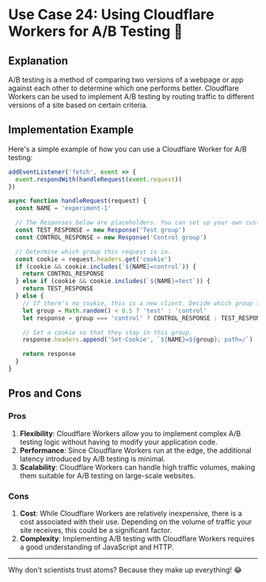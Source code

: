 # Use Case 24: Using Cloudflare Workers for A/B Testing 🧪

## Explanation

A/B testing is a method of comparing two versions of a webpage or app against each other to determine which one performs better. Cloudflare Workers can be used to implement A/B testing by routing traffic to different versions of a site based on certain criteria.

## Implementation Example

Here's a simple example of how you can use a Cloudflare Worker for A/B testing:

```javascript
addEventListener('fetch', event => {
  event.respondWith(handleRequest(event.request))
})

async function handleRequest(request) {
  const NAME = 'experiment-1'

  // The Responses below are placeholders. You can set up your own custom logic to determine what these should be for your application.
  const TEST_RESPONSE = new Response('Test group')
  const CONTROL_RESPONSE = new Response('Control group')

  // Determine which group this request is in.
  const cookie = request.headers.get('cookie')
  if (cookie && cookie.includes(`${NAME}=control`)) {
    return CONTROL_RESPONSE
  } else if (cookie && cookie.includes(`${NAME}=test`)) {
    return TEST_RESPONSE
  } else {
    // If there's no cookie, this is a new client. Decide which group they're in.
    let group = Math.random() < 0.5 ? 'test' : 'control'
    let response = group === 'control' ? CONTROL_RESPONSE : TEST_RESPONSE

    // Set a cookie so that they stay in this group.
    response.headers.append('Set-Cookie', `${NAME}=${group}; path=/`)

    return response
  }
}
```

## Pros and Cons

### Pros

1. **Flexibility**: Cloudflare Workers allow you to implement complex A/B testing logic without having to modify your application code.
2. **Performance**: Since Cloudflare Workers run at the edge, the additional latency introduced by A/B testing is minimal.
3. **Scalability**: Cloudflare Workers can handle high traffic volumes, making them suitable for A/B testing on large-scale websites.

### Cons

1. **Cost**: While Cloudflare Workers are relatively inexpensive, there is a cost associated with their use. Depending on the volume of traffic your site receives, this could be a significant factor.
2. **Complexity**: Implementing A/B testing with Cloudflare Workers requires a good understanding of JavaScript and HTTP.

---

Why don't scientists trust atoms? Because they make up everything! 😂